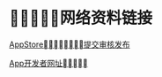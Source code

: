 # 网络资料链接
[AppStore提交审核发布](https://appstoreconnect.apple.com/)

[App开发者网址](https://appstoreconnect.apple.com/)

